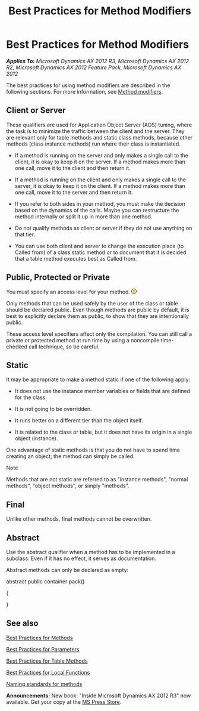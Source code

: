 ﻿---
title: Best Practices for Method Modifiers
TOCTitle: Best Practices for Method Modifiers
ms:assetid: 6e1d952c-160c-4787-812e-352fb7472973
ms:mtpsurl: https://msdn.microsoft.com/en-us/library/Aa672948(v=AX.60)
ms:contentKeyID: 35244822
ms.date: 05/18/2015
mtps_version: v=AX.60
---

# Best Practices for Method Modifiers 


_**Applies To:** Microsoft Dynamics AX 2012 R3, Microsoft Dynamics AX 2012 R2, Microsoft Dynamics AX 2012 Feature Pack, Microsoft Dynamics AX 2012_

The best practices for using method modifiers are described in the following sections. For more information, see [Method modifiers](method-modifiers.md).

## Client or Server

These qualifiers are used for Application Object Server (AOS) tuning, where the task is to minimize the traffic between the client and the server. They are relevant only for table methods and static class methods, because other methods (class instance methods) run where their class is instantiated.

  - If a method is running on the server and only makes a single call to the client, it is okay to keep it on the server. If a method makes more than one call, move it to the client and then return it.

  - If a method is running on the client and only makes a single call to the server, it is okay to keep it on the client. If a method makes more than one call, move it to the server and then return it.

  - If you refer to both sides in your method, you must make the decision based on the dynamics of the calls. Maybe you can restructure the method internally or split it up in more than one method.

  - Do not qualify methods as client or server if they do not use anything on that tier.

  - You can use both client and server to change the execution place (to Called from) of a class static method or to document that it is decided that a table method executes best as Called from.

## Public, Protected or Private

You must specify an access level for your method. ![Warning icon](images/Aa658028.WarningIcon(en-us,AX.60).gif "Warning icon")

Only methods that can be used safely by the user of the class or table should be declared public. Even though methods are public by default, it is best to explicitly declare them as public, to show that they are intentionally public.

These access level specifiers affect only the compilation. You can still call a private or protected method at run time by using a noncompile time-checked call technique, so be careful.

## Static

It may be appropriate to make a method static if one of the following apply:

  - It does not use the instance member variables or fields that are defined for the class.

  - It is not going to be overridden.

  - It runs better on a different tier than the object itself.

  - It is related to the class or table, but it does not have its origin in a single object (instance).

One advantage of static methods is that you do not have to spend time creating an object; the method can simply be called.


> [!NOTE]
> <P>Methods that are not static are referred to as "instance methods", "normal methods", "object methods", or simply "methods".</P>



## Final

Unlike other methods, final methods cannot be overwritten.

## Abstract

Use the abstract qualifier when a method has to be implemented in a subclass. Even if it has no effect, it serves as documentation.

Abstract methods can only be declared as empty:

abstract public container pack()

{

}

## See also

[Best Practices for Methods](best-practices-for-methods.md)

[Best Practices for Parameters](best-practices-for-parameters.md)

[Best Practices for Table Methods](best-practices-for-table-methods.md)

[Best Practices for Local Functions](best-practices-for-local-functions.md)

[Naming standards for methods](naming-conventions-methods.md)

  
**Announcements:** New book: "Inside Microsoft Dynamics AX 2012 R3" now available. Get your copy at the [MS Press Store](https://www.microsoftpressstore.com/store/inside-microsoft-dynamics-ax-2012-r3-9780735685109).

